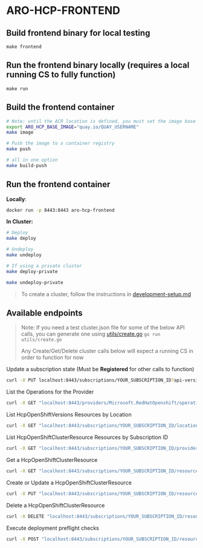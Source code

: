 # ARO-HCP-FRONTEND

## Build frontend binary for local testing
```
make frontend
```

## Run the frontend binary locally (requires a local running CS to fully function)
```
make run
```

## Build the frontend container
```bash
# Note: until the ACR location is defined, you must set the image base
export ARO_HCP_BASE_IMAGE="quay.io/QUAY_USERNAME"
make image

# Push the image to a container registry
make push

# all in one option
make build-push
```

## Run the frontend container

**Locally**:
```bash
docker run -p 8443:8443 aro-hcp-frontend
```

**In Cluster:**
```bash
# Deploy
make deploy

# Undeploy
make undeploy

# If using a private cluster
make deploy-private

make undeploy-private
```

> To create a cluster, follow the instructions in [development-setup.md](../dev-infrastructure/docs/development-setup.md)

## Available endpoints

> Note: If you need a test cluster.json file for some of the below API calls, you can generate one using [utils/create.go](./utils/create.go)
> `go run utils/create.go`
>
> Any Create/Get/Delete cluster calls below will expect a running CS in order to function for now



Update a subscription state (Must be **Registered** for other calls to function)
```bash
curl -X PUT localhost:8443/subscriptions/YOUR_SUBSCRIPTION_ID?api-version=2.0 --json '{"state":"Registered"}'
```

List the Operations for the Provider
```bash
curl -X GET "localhost:8443/providers/Microsoft.RedHatOpenshift/operations?api-version=2024-06-10-preview"
```

List HcpOpenShiftVersions Resources by Location

```bash
curl -X GET "localhost:8443/subscriptions/YOUR_SUBSCRIPTION_ID/locations/YOUR_LOCATION/providers/Microsoft.RedHatOpenshift/hcpOpenShiftVersions?api-version=2024-06-10-preview"
```

List HcpOpenShiftClusterResource Resources by Subscription ID
```bash
curl -X GET "localhost:8443/subscriptions/YOUR_SUBSCRIPTION_ID/providers/Microsoft.RedHatOpenshift/hcpOpenShiftClusters?api-version=2024-06-10-preview"
```

Get a HcpOpenShiftClusterResource
```bash
curl -X GET "localhost:8443/subscriptions/YOUR_SUBSCRIPTION_ID/resourceGroups/YOUR_RESOURCE_GROUP_NAME/providers/Microsoft.RedHatOpenshift/hcpOpenShiftClusters/YOUR_CLUSTER_NAME?api-version=2024-06-10-preview"
```

Create or Update a HcpOpenShiftClusterResource
```bash
curl -X PUT "localhost:8443/subscriptions/YOUR_SUBSCRIPTION_ID/resourceGroups/YOUR_RESOURCE_GROUP_NAME/providers/Microsoft.RedHatOpenshift/hcpOpenShiftClusters/YOUR_CLUSTER_NAME?api-version=2024-06-10-preview" --json @cluster.json
```

Delete a HcpOpenShiftClusterResource
```bash
curl -X DELETE "localhost:8443/subscriptions/YOUR_SUBSCRIPTION_ID/resourceGroups/YOUR_RESOURCE_GROUP_NAME/providers/Microsoft.RedHatOpenshift/hcpOpenShiftClusters/YOUR_CLUSTER_NAME?api-version=2024-06-10-preview"
```

Execute deployment preflight checks
```bash
curl -X POST "localhost:8443/subscriptions/YOUR_SUBSCRIPTION_ID/resourceGroups/YOUR_RESOURCE_GROUP_NAME/providers/Microsoft.RedHatOpenshift/deployments/YOUR_DEPLOYMENT_NAME/preflight?api-version=2020-06-01" --json preflight.json
```
